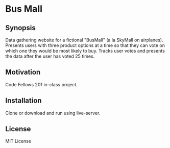 # Bus Mall  
  
## Synopsis  
  
Data gathering website for a fictional "BusMall" (a la SkyMall on airplanes).  Presents users with three product options at a time so that they can vote on which one they would be most likely to buy. Tracks user votes and presents the data after the user has voted 25 times.  
  
## Motivation  
  
Code Fellows 201 in-class project.  
  
## Installation  
  
Clone or download and run using live-server.  
  
<!-- ## API Reference  
  
(tba)  
  
## Contributors   -->

## License  
  
MIT License  